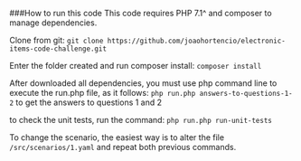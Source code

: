 ###How to run this code
This code requires PHP 7.1^ and composer to manage dependencies.

Clone from git:
`git clone https://github.com/joaohortencio/electronic-items-code-challenge.git`

Enter the folder created and run composer install:
`composer install`

After downloaded all dependencies, you must use php command line to execute the run.php file, as it follows:
`php run.php answers-to-questions-1-2` to get the answers to questions 1 and 2

to check the unit tests, run the command:
`php run.php run-unit-tests`

To change the scenario, the easiest way is to alter the file `/src/scenarios/1.yaml` and repeat both previous commands.